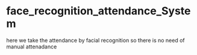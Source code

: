 # face_recognition_attendance_System
here we take the attendance by facial recognition so there is no need of manual attenadance
